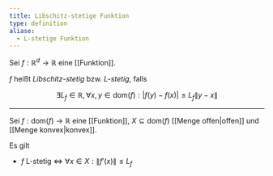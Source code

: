 ```yaml
---
title: Libschitz-stetige Funktion
type: definition
aliase:
  - L-stetige Funktion
---
```


Sei $f : \mathbb{R}^d \to \mathbb{R}$ eine [[Funktion]].

$f$ heißt *Libschitz-stetig* bzw. *L-stetig*, falls

$$
	\exists L_f \in \mathbb{R}, \forall x, y \in \text{dom}(f) : |f(y) - f(x)| \le L_f \| y - x \|
$$

---

Sei $f : \text{dom}(f) \to \mathbb{R}$ eine [[Funktion]], $X \subseteq \text{dom}(f)$ [[Menge offen|offen]] und [[Menge konvex|konvex]].

Es gilt
- $f$ L-stetig $\iff$ $\forall x \in X : \| f'(x) \| \le L_f$